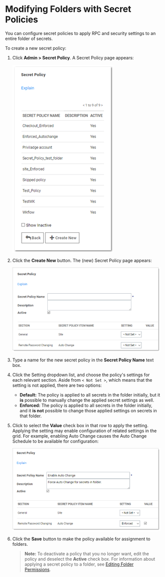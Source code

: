 [title]: # (Modifying Folders with Secret Policies)
[tags]: # (Folder)
[priority]: # (1000)

# Modifying Folders with Secret Policies

You can configure secret policies to apply RPC and security settings to an entire folder of secrets.

To create a new secret policy:

1. Click **Admin \> Secret Policy**. A Secret Policy page appears:

   ![1557158189203](images/1557158189203.png)

1. Click the **Create New** button. The (new) Secret Policy page appears:

   ![1557158522564](images/1557158522564.png)

1. Type a name for the new secret policy in the **Secret Policy Name** text box.

1. Click the Setting dropdown list, and choose the policy's settings for each relevant section. Aside from `< Not Set >`, which means that the setting is not applied, there are two options:

   - **Default:** The policy is applied to all secrets in the folder initially, but it **is** possible to manually change the applied secret settings as well.
   - **Enforced:** The policy is applied to all secrets in the folder initially, and it **is not** possible to change those applied settings on secrets in that folder.

1. Click to select the **Value** check box in that row to apply the setting. Applying the setting may enable configuration of related settings in the grid. For example, enabling Auto Change causes the Auto Change Schedule to be available for configuration:

   ![1557158990439](images/1557158990439.png)

1. Click the **Save** button to make the policy available for assignment to folders.

   > **Note:** To deactivate a policy that you no longer want, edit the policy and deselect the **Active** check box. For information about applying a secret policy to a folder, see [Editing Folder Permissions](../editing-folder-permissions/index.md).
